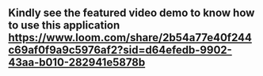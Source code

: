 ## Kindly see the featured video demo to know how to use this application https://www.loom.com/share/2b54a77e40f244c69af0f9a9c5976af2?sid=d64efedb-9902-43aa-b010-282941e5878b
